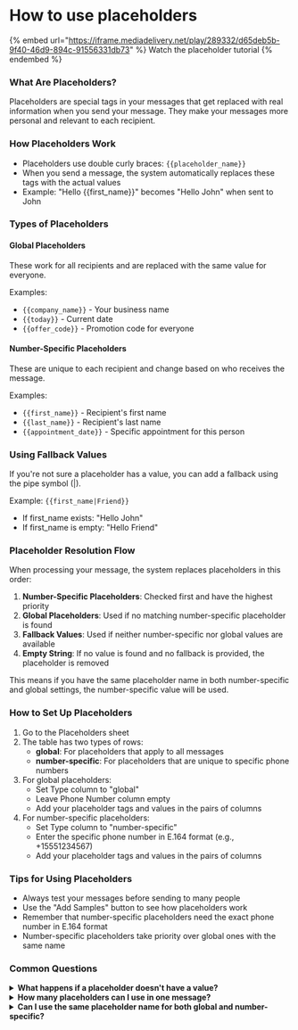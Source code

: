 # How to use placeholders

{% embed url="https://iframe.mediadelivery.net/play/289332/d65deb5b-9f40-46d9-894c-91556331db73" %}
Watch the placeholder tutorial
{% endembed %}

### What Are Placeholders?

Placeholders are special tags in your messages that get replaced with real information when you send your message. They make your messages more personal and relevant to each recipient.

### How Placeholders Work

* Placeholders use double curly braces: `{{placeholder_name}}`
* When you send a message, the system automatically replaces these tags with the actual values
* Example: "Hello \{{first\_name\}}" becomes "Hello John" when sent to John

### Types of Placeholders

#### Global Placeholders

These work for all recipients and are replaced with the same value for everyone.

Examples:

* `{{company_name}}` - Your business name
* `{{today}}` - Current date
* `{{offer_code}}` - Promotion code for everyone

#### Number-Specific Placeholders

These are unique to each recipient and change based on who receives the message.

Examples:

* `{{first_name}}` - Recipient's first name
* `{{last_name}}` - Recipient's last name
* `{{appointment_date}}` - Specific appointment for this person

### Using Fallback Values

If you're not sure a placeholder has a value, you can add a fallback using the pipe symbol (|).

Example: `{{first_name|Friend}}`

* If first\_name exists: "Hello John"
* If first\_name is empty: "Hello Friend"

### Placeholder Resolution Flow

When processing your message, the system replaces placeholders in this order:

1. **Number-Specific Placeholders**: Checked first and have the highest priority
2. **Global Placeholders**: Used if no matching number-specific placeholder is found
3. **Fallback Values**: Used if neither number-specific nor global values are available
4. **Empty String**: If no value is found and no fallback is provided, the placeholder is removed

This means if you have the same placeholder name in both number-specific and global settings, the number-specific value will be used.

### How to Set Up Placeholders

1. Go to the Placeholders sheet
2. The table has two types of rows:
   * **global**: For placeholders that apply to all messages
   * **number-specific**: For placeholders that are unique to specific phone numbers
3. For global placeholders:
   * Set Type column to "global"
   * Leave Phone Number column empty
   * Add your placeholder tags and values in the pairs of columns
4. For number-specific placeholders:
   * Set Type column to "number-specific"
   * Enter the specific phone number in E.164 format (e.g., +15551234567)
   * Add your placeholder tags and values in the pairs of columns

### Tips for Using Placeholders

* Always test your messages before sending to many people
* Use the "Add Samples" button to see how placeholders work
* Remember that number-specific placeholders need the exact phone number in E.164 format
* Number-specific placeholders take priority over global ones with the same name

### Common Questions

<details>

<summary><strong>What happens if a placeholder doesn't have a value?</strong></summary>

The system follows the resolution flow: number-specific → global → fallback → empty string. If no value is found at any step, the placeholder is replaced with an empty string.

</details>

<details>

<summary><strong>How many placeholders can I use in one message?</strong> </summary>

You can use as many as you need, but remember that messages have character limits.

</details>

<details>

<summary><strong>Can I use the same placeholder name for both global and number-specific?</strong></summary>

Yes. In this case, the number-specific value will be used for that recipient, while others will get the global value.

</details>







